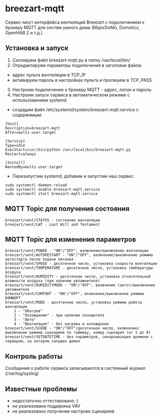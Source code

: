 # breezart-mqtt
Сервис-мост интерфейса вентиляций Breezart с подключением к брокеру MQTT для систем
умного дома (MajorDoMo, Domoticz, OpenHAB 2 и т.д.)

## Установка и запуск

1. Скопируем файл breezart-mqtt.py в папку /usr/local/bin/
2. Отредактируем параметры подключения в заголовке файла:
- адрес пульта вентиляции в TCP_IP
- активируем пароль в настройках пульта и пропишем в TCP_PASS
3. Настроим подключение к брокеру MQTT - адрес, логин и пароль
4. Настроим запуск сервиса в автоматическом режиме с использованием systemd
- создадим файл /etc/systemd/system/breezart-mqtt.service с содержимым:

```
[Unit]
Description=breezart-mqtt
After=multi-user.target

[Service]
Type=idle
ExecStart=/usr/bin/python /usr/local/bin/breezart-mqtt.py
Restart=always

[Install]
WantedBy=multi-user.target
```

- Перезапустим systemd, добавим и запустим наш сервис:

```
sudo systemctl daemon-reload
sudo systemctl enable breezart-mqtt.service
sudo systemctl start breezart-mqtt.service
```

## MQTT Topic для получения состояния

```
breezart/vent/STATUS - состояние вентиляции
breezart/vent/LWT - Last Will and Testament
```

## MQTT Topic для изменения параметров

```
breezart/vent/POWER - "ON"/"OFF", включение/выключение вентиляции
breezart/vent/AUTORESTART - "ON"/"OFF", включение/выключение режима автостарта после подачи питания
breezart/vent/SPEED - десятичное число, установка скорости вентиляции
breezart/vent/TEMPERATURE - десятичное число, установка температуры воздуха
breezart/vent/HUMIDITY - десятичное число, установка относительной влажности воздуха (при наличии увлажнителя)
breezart/vent/HUMIDITYMODE - "ON"/"OFF", включение (авто)/выключение увлажнителя
breezart/vent/COMFORT - "ON"/"OFF", включение/выключение режима КОМФОРТ
breezart/vent/MODE - десятичное число, установка режима работы вентиляции
    1 - "Обогрев"
    2 - "Охлаждение" - при наличии охладителя
    3 - "Авто"
    4 - "Вентиляция" - без нагрева и охлаждения
breezart/vent/SCENE - "ON"/"OFF"/десятичное число, включение/выключение режима сценариев по таймеру, номер сценария (от 1 до 8)
breezart/vent/SETDATETIME - без параметров, синхронизация времени с сервером, на котором запущен демон
```

## Контроль работы

Сообщения о работе сервиса записываются в системный журнал (/var/log/syslog)

## Известные проблемы

- недостаточно оттестировано :)
- не реализована поддержка VAV
- не реализовано получение настроек сценариев
